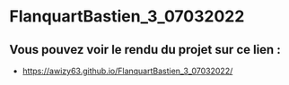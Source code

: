 # FlanquartBastien_3_07032022

## Vous pouvez voir le rendu du projet sur ce lien :
- https://awizy63.github.io/FlanquartBastien_3_07032022/
